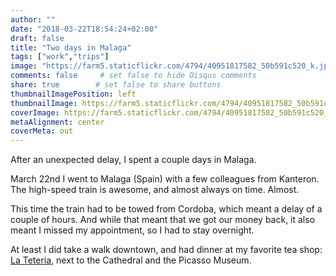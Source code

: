 ```yaml
---
author: ""
date: "2018-03-22T18:54:24+02:00"
draft: false
title: "Two days in Malaga"
tags: ["work","trips"]
image: "https://farm5.staticflickr.com/4794/40951817582_50b591c520_k.jpg"
comments: false     # set false to hide Disqus comments
share: true        # set false to share buttons
thumbnailImagePosition: left
thumbnailImage: https://farm5.staticflickr.com/4794/40951817582_50b591c520_k.jpg
coverImage: https://farm5.staticflickr.com/4794/40951817582_50b591c520_k.jpg
metaAlignment: center
coverMeta: out
---
```


After an unexpected delay, I spent a couple days in Malaga.

<!--more-->

March 22nd I went to Malaga (Spain) with a few colleagues from Kanteron. The high-speed train is awesome, and almost always on time. Almost.

This time the train had to be towed from Cordoba, which meant a delay of a couple of hours. And while that meant that we got our money back, it also meant I missed my appointment, so I had to stay overnight.

At least I did take a walk downtown, and had dinner at my favorite tea shop: [La Teteria](http://www.la-teteria.com/), next to the Cathedral and the Picasso Museum.

<div id="flickrembed"></div><div style="position:absolute; top:-70px; display:block; text-align:center; z-index:-1;"></div><script src='https://flickrembed.com/embed_v2.js.php?source=flickr&layout=responsive&input=www.flickr.com/photos/jcortell/albums/72157691958358472&sort=5&by=album&theme=default&scale=fill&limit=100&skin=default&autoplay=true'></script>

